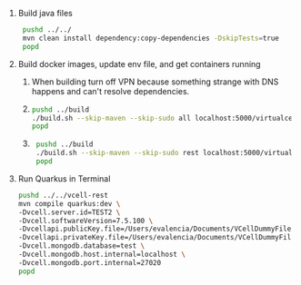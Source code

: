 
1. Build java files 
   ``` bash 
    pushd ../../
    mvn clean install dependency:copy-dependencies -DskipTests=true
    popd
    ```

2. Build docker images, update env file, and get containers running
   1. When building turn off VPN because something strange with DNS happens and can't resolve dependencies.
   2. 
       ```bash
       pushd ../build
       ./build.sh --skip-maven --skip-sudo all localhost:5000/virtualcell dev_zeke
       popd
      ```
   3. ```bash
       pushd ../build
       ./build.sh --skip-maven --skip-sudo rest localhost:5000/virtualcell dev_zeke
       popd
      ```

3. Run Quarkus in Terminal
   ``` bash 
   pushd ../../vcell-rest
   mvn compile quarkus:dev \
   -Dvcell.server.id=TEST2 \
   -Dvcell.softwareVersion=7.5.100 \
   -Dvcellapi.publicKey.file=/Users/evalencia/Documents/VCellDummyFiles/apiKeys.pem \
   -Dvcellapi.privateKey.file=/Users/evalencia/Documents/VCellDummyFiles/apiKeys \
   -Dvcell.mongodb.database=test \
   -Dvcell.mongodb.host.internal=localhost \
   -Dvcell.mongodb.port.internal=27020
   popd
   ```